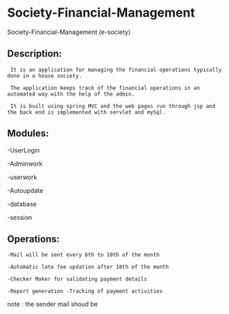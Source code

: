 # Society-Financial-Management
Society-Financial-Management (e-society)

## Description: 

     It is an application for managing the financial operations typically done in a house society. 
     
     The application keeps track of the financial operations in an automated way with the help of the admin. 
     
     It is built using spring MVC and the web pages run through jsp and the back end is implemented with servlet and mySql.

 ## Modules:
 
   -UserLogin 
   
   -Adminwork 
   
   -userwork
   
   -Autoupdate 
   
   -database
   
   -session


## Operations:

    -Mail will be sent every 6th to 10th of the month 

    -Automatic late fee updation after 10th of the month 

    -Checker Maker for validating payment details 

    -Report generation -Tracking of payment activities
    
  
  note : the sender mail shoud be
